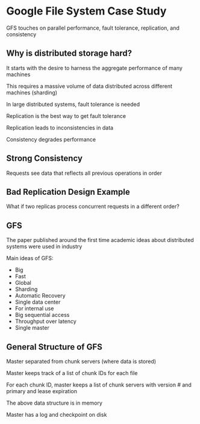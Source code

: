 # Google File System Case Study

GFS touches on parallel performance, fault tolerance, replication, and consistency

## Why is distributed storage hard?

It starts with the desire to harness the aggregate performance of many machines

This requires a massive volume of data distributed across different machines (sharding)

In large distributed systems, fault tolerance is needed

Replication is the best way to get fault tolerance

Replication leads to inconsistencies in data

Consistency degrades performance

## Strong Consistency

Requests see data that reflects all previous operations in order

## Bad Replication Design Example

What if two replicas process concurrent requests in a different order?

## GFS

The paper published around the first time academic ideas about distributed systems were used in industry

Main ideas of GFS:
- Big
- Fast
- Global
- Sharding
- Automatic Recovery
- Single data center
- For internal use
- Big sequential access
- Throughput over latency
- Single master

## General Structure of GFS

Master separated from chunk servers (where data is stored)

Master keeps track of a list of chunk IDs for each file

For each chunk ID, master keeps a list of chunk servers with version # and primary and lease expiration

The above data structure is in memory

Master has a log and checkpoint on disk
